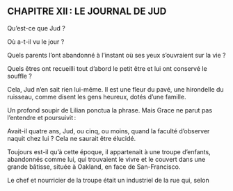## CHAPITRE XII : LE JOURNAL DE JUD

Qu’est-ce que Jud ?

Où a-t-il vu le jour ?

Quels parents l’ont abandonné à l’instant où ses yeux s’ouvraient sur la
vie ?

Quels êtres ont recueilli tout d’abord le petit être et lui ont conservé le souffle ?

Cela, Jud n’en sait rien lui-même. Il est une fleur du pavé, une hirondelle du ruisseau, comme disent les gens heureux, dotés d’une famille.

Un profond soupir de Lilian ponctua la phrase. Mais Grace ne parut pas
l’entendre et poursuivit :

Avait-il quatre ans, Jud, ou cinq, ou moins, quand la faculté d’observer
naquit chez lui ? Cela ne saurait être élucidé.

Toujours est-il qu’à cette époque, il appartenait à une troupe d’enfants, abandonnés comme lui, qui trouvaient le vivre et le couvert dans une grande bâtisse, située à Oakland, en face de San-Francisco. 

Le chef et nourricier de la troupe était un industriel de la rue qui, selon
